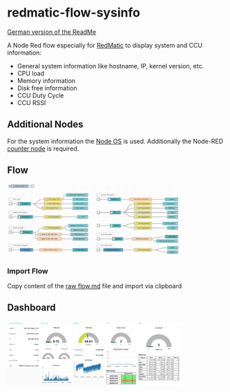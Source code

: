 # redmatic-flow-sysinfo

[German version of the ReadMe](https://github.com/Sineos/redmatic-flow-sysinfo/blob/master/README_DE.md) 

A Node Red flow especially for [RedMatic](https://github.com/hobbyquaker/RedMatic) to display system and CCU information:

 - General system information like hostname, IP, kernel version, etc.
 - CPU load
 - Memory information
 - Disk free information
 - CCU Duty Cycle
 - CCU RSSI

## Additional Nodes

For the system information the [Node OS](https://flows.nodered.org/node/node-red-contrib-os) is used.
Additionally the Node-RED [counter node](https://flows.nodered.org/node/node-red-contrib-counter) is required.

## Flow

<img src="https://raw.githubusercontent.com/Sineos/redmatic-flow-sysinfo/master/src_readme/flow.png" width="400"/>

### Import Flow

Copy content of the [raw flow.md](https://raw.githubusercontent.com/Sineos/redmatic-flow-sysinfo/master/flow.md) file and import via clipboard

## Dashboard

<img src="https://raw.githubusercontent.com/Sineos/redmatic-flow-sysinfo/master/src_readme/dash.png" width="400"/>
